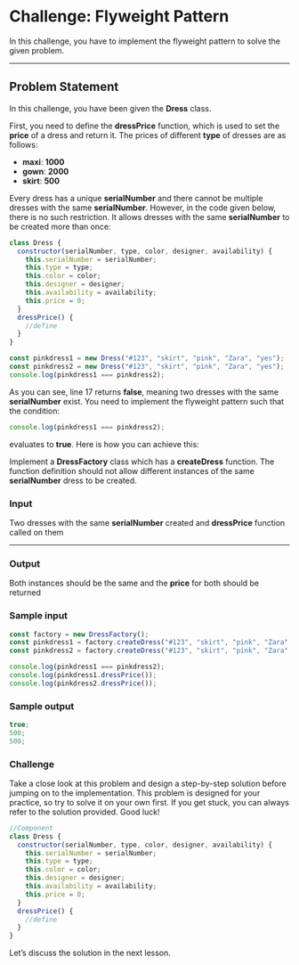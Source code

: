 # Challenge: Flyweight Pattern

In this challenge, you have to implement the flyweight pattern to solve the given problem.

---

## Problem Statement

In this challenge, you have been given the **Dress** class.

First, you need to define the **dressPrice** function, which is used to set the **price** of a dress and return it. The prices of different **type** of dresses are as follows:

- **maxi**: **1000**
- **gown**: **2000**
- **skirt**: **500**

Every dress has a unique **serialNumber** and there cannot be multiple dresses with the same **serialNumber**. However, in the code given below, there is no such restriction. It allows dresses with the same **serialNumber** to be created more than once:

```javascript
class Dress {
  constructor(serialNumber, type, color, designer, availability) {
    this.serialNumber = serialNumber;
    this.type = type;
    this.color = color;
    this.designer = designer;
    this.availability = availability;
    this.price = 0;
  }
  dressPrice() {
    //define
  }
}

const pinkdress1 = new Dress("#123", "skirt", "pink", "Zara", "yes");
const pinkdress2 = new Dress("#123", "skirt", "pink", "Zara", "yes");
console.log(pinkdress1 === pinkdress2);
```

As you can see, line 17 returns **false**, meaning two dresses with the same **serialNumber** exist. You need to implement the flyweight pattern such that the condition:

```javascript
console.log(pinkdress1 === pinkdress2);
```

evaluates to **true**. Here is how you can achieve this:

Implement a **DressFactory** class which has a **createDress** function. The function definition should not allow different instances of the same **serialNumber** dress to be created.

### Input

Two dresses with the same **serialNumber** created and **dressPrice** function called on them

---

### Output

Both instances should be the same and the **price** for both should be returned

### Sample input

```javascript
const factory = new DressFactory();
const pinkdress1 = factory.createDress("#123", "skirt", "pink", "Zara", "yes");
const pinkdress2 = factory.createDress("#123", "skirt", "pink", "Zara", "yes");

console.log(pinkdress1 === pinkdress2);
console.log(pinkdress1.dressPrice());
console.log(pinkdress2.dressPrice());
```

### Sample output

```javascript
true;
500;
500;
```

### Challenge

Take a close look at this problem and design a step-by-step solution before jumping on to the implementation. This problem is designed for your practice, so try to solve it on your own first. If you get stuck, you can always refer to the solution provided. Good luck!

```javascript
//Component
class Dress {
  constructor(serialNumber, type, color, designer, availability) {
    this.serialNumber = serialNumber;
    this.type = type;
    this.color = color;
    this.designer = designer;
    this.availability = availability;
    this.price = 0;
  }
  dressPrice() {
    //define
  }
}
```

Let’s discuss the solution in the next lesson.
